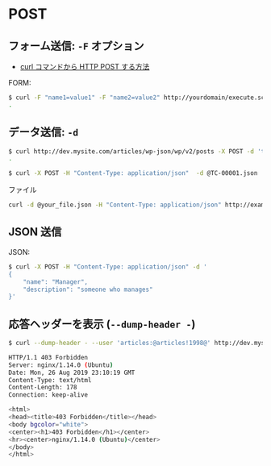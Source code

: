 # POST

## フォーム送信: `-F` オプション

- [curl コマンドから HTTP POST する方法
  ](https://qiita.com/letsspeak/items/8c7266742371699ab45e)

FORM:

```bash
$ curl -F "name1=value1" -F "name2=value2" http://yourdomain/execute.script
.
```

## データ送信: `-d`

```bash
$ curl http://dev.mysite.com/articles/wp-json/wp/v2/posts -X POST -d 'title=title' -d 'content=sample content' -d 'slug=api-sample'
.
```

```bash
$ curl -X POST -H "Content-Type: application/json"  -d @TC-00001.json  http://localhost:8182/order
```

ファイル

```bash
curl -d @your_file.json -H "Content-Type: application/json" http://example.com
```

## JSON 送信

JSON:

```bash
$ curl -X POST -H "Content-Type: application/json" -d '
{
    "name": "Manager",
    "description": "someone who manages"
}'
```

## 応答ヘッダーを表示 (`--dump-header -`)

```bash
$ curl --dump-header - --user 'articles:@articles!1998@' http://dev.mysite.com/articles/wp-json/wp/v2/posts -X POST -d 'title=title' -d 'content=sample content' -d 'slug=api-sample'

HTTP/1.1 403 Forbidden
Server: nginx/1.14.0 (Ubuntu)
Date: Mon, 26 Aug 2019 23:10:19 GMT
Content-Type: text/html
Content-Length: 178
Connection: keep-alive

<html>
<head><title>403 Forbidden</title></head>
<body bgcolor="white">
<center><h1>403 Forbidden</h1></center>
<hr><center>nginx/1.14.0 (Ubuntu)</center>
</body>
</html>
```

